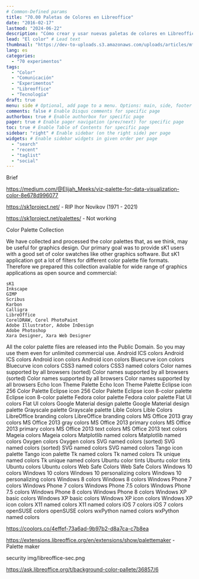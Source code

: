 ```yaml
---
# Common-Defined params
title: "70.00 Paletas de Colores en Libreoffice"
date: "2016-02-17"
lastmod: "2024-06-22"
description: "Cómo crear y usar nuevas paletas de colores en Libreoffice"
lead: "El color" # Lead text
thumbnail: "https://dev-to-uploads.s3.amazonaws.com/uploads/articles/mffvrwlp2ovvj4b7703m.jpg" # Thumbnail image
lang: es
categories:
  - "70 experimentos"
tags:
  - "Color"
  - "Comunicación"
  - "Experimentos"
  - "Libreoffice"
  - "Tecnología"
draft: true
menu: side # Optional, add page to a menu. Options: main, side, footer
comments: false # Enable Disqus comments for specific page
authorbox: true # Enable authorbox for specific page
pager: true # Enable pager navigation (prev/next) for specific page
toc: true # Enable Table of Contents for specific page
sidebar: "right" # Enable sidebar (on the right side) per page
widgets: # Enable sidebar widgets in given order per page
  - "search"
  - "recent"
  - "taglist"
  - "social"
---
```


Brief

<!--more-->

https://medium.com/@Elijah_Meeks/viz-palette-for-data-visualization-color-8e678d996077

https://sk1project.net/ - RIP Ihor Novikov (1971 - 2021)

https://sk1project.net/palettes/ - Not working



Color Palette Collection

We have collected and processed the color palettes that, as we think, may be useful for graphics design. Our primary goal was to provide sK1 users with a good set of color swatches like other graphics software. But sK1 application got a lot of filters for different color palette file formats. Therefore we prepared this collection available for wide range of graphics applications as open source and commercial:

    sK1
    Inkscape
    GIMP
    Scribus
    Karbon
    Calligra
    LibreOffice
    CorelDRAW, Corel PhotoPaint
    Adobe Illustrator, Adobe InDesign
    Adobe Photoshop
    Xara Designer, Xara Web Designer

All the color palette files are released into the Public Domain. So you may use them even for unlimited commercial use.
Android ICS colors
Android ICS colors
Android icon colors
Android icon colors
Bluecurve icon colors
Bluecurve icon colors
CSS3 named colors
CSS3 named colors
Color names supported by all browsers (sorted)
Color names supported by all browsers (sorted)
Color names supported by all browsers
Color names supported by all browsers
Echo Icon Theme Palette
Echo Icon Theme Palette
Eclipse icon 256 Color Palette
Eclipse icon 256 Color Palette
Eclipse icon 8-color palette
Eclipse icon 8-color palette
Fedora color palette
Fedora color palette
Flat UI colors
Flat UI colors
Google Material design palette
Google Material design palette
Grayscale palette
Grayscale palette
Lible Colors
Lible Colors
LibreOffice branding colors
LibreOffice branding colors
MS Office 2013 gray colors
MS Office 2013 gray colors
MS Office 2013 primary colors
MS Office 2013 primary colors
MS Office 2013 text colors
MS Office 2013 text colors
Mageia colors
Mageia colors
Matplotlib named colors
Matplotlib named colors
Oxygen colors
Oxygen colors
SVG named colors (sorted)
SVG named colors (sorted)
SVG named colors
SVG named colors
Tango icon palette
Tango icon palette
Tk named colors
Tk named colors
Tk unique named colors
Tk unique named colors
Ubuntu color tints
Ubuntu color tints
Ubuntu colors
Ubuntu colors
Web Safe Colors
Web Safe Colors
Windows 10 colors
Windows 10 colors
Windows 10 personalizing colors
Windows 10 personalizing colors
Windows 8 colors
Windows 8 colors
Windows Phone 7 colors
Windows Phone 7 colors
Windows Phone 7.5 colors
Windows Phone 7.5 colors
Windows Phone 8 colors
Windows Phone 8 colors
Windows XP basic colors
Windows XP basic colors
Windows XP icon colors
Windows XP icon colors
X11 named colors
X11 named colors
iOS 7 colors
iOS 7 colors
openSUSE colors
openSUSE colors
wxPython named colors
wxPython named colors

https://coolors.co/4effef-73a6ad-9b97b2-d8a7ca-c7b8ea

https://extensions.libreoffice.org/en/extensions/show/palettemaker - Palette maker

security img/libreoffice-sec.png

https://ask.libreoffice.org/t/background-color-pallete/36857/6
